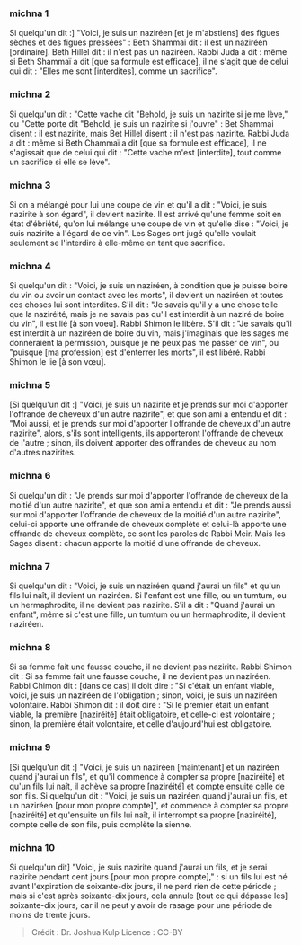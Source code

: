 
### michna 1
Si quelqu'un dit :] "Voici, je suis un naziréen [et je m'abstiens] des figues sèches et des figues pressées" : Beth Shammai dit : il est un naziréen [ordinaire]. Beth Hillel dit : il n'est pas un naziréen. Rabbi Juda a dit : même si Beth Shammaï a dit [que sa formule est efficace], il ne s'agit que de celui qui dit : "Elles me sont [interdites], comme un sacrifice".

### michna 2
Si quelqu'un dit : "Cette vache dit "Behold, je suis un nazirite si je me lève," ou "Cette porte dit "Behold, je suis un nazirite si j'ouvre" : Bet Shammai disent : il est nazirite, mais Bet Hillel disent : il n'est pas nazirite. Rabbi Juda a dit : même si Beth Chammaï a dit [que sa formule est efficace], il ne s'agissait que de celui qui dit : "Cette vache m'est [interdite], tout comme un sacrifice si elle se lève".

### michna 3
Si on a mélangé pour lui une coupe de vin et qu'il a dit : "Voici, je suis nazirite à son égard", il devient nazirite. Il est arrivé qu'une femme soit en état d'ébriété, qu'on lui mélange une coupe de vin et qu'elle dise : "Voici, je suis nazirite à l'égard de ce vin". Les Sages ont jugé qu'elle voulait seulement se l'interdire à elle-même en tant que sacrifice.

### michna 4
Si quelqu'un dit : "Voici, je suis un naziréen, à condition que je puisse boire du vin ou avoir un contact avec les morts", il devient un naziréen et toutes ces choses lui sont interdites. S'il dit : "Je savais qu'il y a une chose telle que la naziréité, mais je ne savais pas qu'il est interdit à un naziré de boire du vin", il est lié [à son voeu]. Rabbi Shimon le libère. S'il dit : "Je savais qu'il est interdit à un naziréen de boire du vin, mais j'imaginais que les sages me donneraient la permission, puisque je ne peux pas me passer de vin", ou "puisque [ma profession] est d'enterrer les morts", il est libéré. Rabbi Shimon le lie [à son vœu].

### michna 5
[Si quelqu'un dit :] "Voici, je suis un nazirite et je prends sur moi d'apporter l'offrande de cheveux d'un autre nazirite", et que son ami a entendu et dit : "Moi aussi, et je prends sur moi d'apporter l'offrande de cheveux d'un autre nazirite", alors, s'ils sont intelligents, ils apporteront l'offrande de cheveux de l'autre ; sinon, ils doivent apporter des offrandes de cheveux au nom d'autres nazirites.

### michna 6
Si quelqu'un dit : "Je prends sur moi d'apporter l'offrande de cheveux de la moitié d'un autre nazirite", et que son ami a entendu et dit : "Je prends aussi sur moi d'apporter l'offrande de cheveux de la moitié d'un autre nazirite", celui-ci apporte une offrande de cheveux complète et celui-là apporte une offrande de cheveux complète, ce sont les paroles de Rabbi Meir. Mais les Sages disent : chacun apporte la moitié d'une offrande de cheveux.

### michna 7
Si quelqu'un dit : "Voici, je suis un naziréen quand j'aurai un fils" et qu'un fils lui naît, il devient un naziréen. Si l'enfant est une fille, ou un tumtum, ou un hermaphrodite, il ne devient pas nazirite. S'il a dit : "Quand j'aurai un enfant", même si c'est une fille, un tumtum ou un hermaphrodite, il devient naziréen.

### michna 8
Si sa femme fait une fausse couche, il ne devient pas nazirite. Rabbi Shimon dit : Si sa femme fait une fausse couche, il ne devient pas un naziréen. Rabbi Chimon dit : [dans ce cas] il doit dire : "Si c'était un enfant viable, voici, je suis un naziréen de l'obligation ; sinon, voici, je suis un naziréen volontaire. Rabbi Shimon dit : il doit dire : "Si le premier était un enfant viable, la première [naziréité] était obligatoire, et celle-ci est volontaire ; sinon, la première était volontaire, et celle d'aujourd'hui est obligatoire.

### michna 9
[Si quelqu'un dit :] "Voici, je suis un naziréen [maintenant] et un naziréen quand j'aurai un fils", et qu'il commence à compter sa propre [naziréité] et qu'un fils lui naît, il achève sa propre [naziréité] et compte ensuite celle de son fils. Si quelqu'un dit : "Voici, je suis un naziréen quand j'aurai un fils, et un naziréen [pour mon propre compte]", et commence à compter sa propre [naziréité] et qu'ensuite un fils lui naît, il interrompt sa propre [naziréité], compte celle de son fils, puis complète la sienne.

### michna 10
Si quelqu'un dit] "Voici, je suis nazirite quand j'aurai un fils, et je serai nazirite pendant cent jours [pour mon propre compte]," : si un fils lui est né avant l'expiration de soixante-dix jours, il ne perd rien de cette période ; mais si c'est après soixante-dix jours, cela annule [tout ce qui dépasse les] soixante-dix jours, car il ne peut y avoir de rasage pour une période de moins de trente jours.

>Crédit : Dr. Joshua Kulp
>Licence : CC-BY